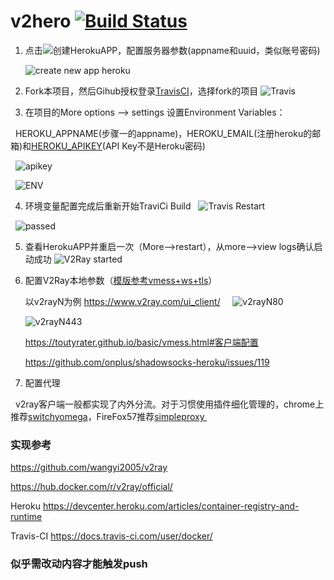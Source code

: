 # v2hero  [![Build Status](https://travis-ci.org/onplus/v2hero.svg?branch=ci)](https://travis-ci.org/onplus/v2hero)

1. 点击[![](https://www.herokucdn.com/deploy/button.png)](https://heroku.com/deploy?template=https://github.com/onplus/heroku_go-getting-started)创建HerokuAPP，配置服务器参数(appname和uuid，类似账号密码)

   ![create new app heroku](https://user-images.githubusercontent.com/31188782/33353392-905c3abe-d4e8-11e7-812a-866f95875ef9.png)

2. Fork本项目，然后Gihub授权登录[TravisCI](https://travis-ci.org/profile)，选择fork的项目
   ![Travis](https://user-images.githubusercontent.com/31188782/33354036-c14d920a-d4eb-11e7-99b4-d7d8816bbef6.png)

3. 在项目的More options --> settings 设置Environment Variables：
   
   HEROKU_APPNAME(步骤一的appname)，HEROKU_EMAIL(注册heroku的邮箱)和[HEROKU_APIKEY](https://dashboard.heroku.com/account)(API Key不是Heroku密码)
   
   ![apikey](https://user-images.githubusercontent.com/31188782/33432133-ca7ecf7a-d611-11e7-96de-8269712b40f1.png)

   ![ENV](https://user-images.githubusercontent.com/31188782/33354723-2e10d2e6-d4ef-11e7-8d6c-70be5b5eee2a.png)

4. 环境变量配置完成后重新开始TraviCi Build
   ![Travis Restart](https://user-images.githubusercontent.com/31188782/33354474-13d66a40-d4ee-11e7-9016-3196a58df6c1.png)
   
   ![passed](https://user-images.githubusercontent.com/31188782/33358147-c7e5d65c-d501-11e7-8d67-8914c052e56c.png)

5. 查看HerokuAPP并重启一次（More-->restart），从more-->view logs确认启动成功
![V2Ray started](https://user-images.githubusercontent.com/31188782/33355016-94b2902e-d4f0-11e7-85c7-e909491445e6.png)

6. 配置V2Ray本地参数（[模版参考vmess+ws+tls](https://github.com/KiriKira/vTemplate/blob/master/websocket%2BTLS/config_client.json)）

     以v2rayN为例 https://www.v2ray.com/ui_client/ 
    
    ![v2rayN80](https://user-images.githubusercontent.com/31188782/33420552-fdbcbd34-d5e9-11e7-897a-6508b9778e06.png)  
      
    ![v2rayN443](https://user-images.githubusercontent.com/31188782/33361465-3b90a2a6-d513-11e7-9ddc-adad7ae829ed.png)
   
     https://toutyrater.github.io/basic/vmess.html#客户端配置
 
     https://github.com/onplus/shadowsocks-heroku/issues/119
   
   
7. 配置代理

   v2ray客户端一般都实现了内外分流。对于习惯使用插件细化管理的，chrome上推荐[switchyomega](https://github.com/FelisCatus/SwitchyOmega/releases)，FireFox57推荐[simpleproxy ](https://addons.mozilla.org/zh-CN/firefox/addon/simpleproxy/?src=api) 

### 实现参考

https://github.com/wangyi2005/v2ray

https://hub.docker.com/r/v2ray/official/

Heroku
https://devcenter.heroku.com/articles/container-registry-and-runtime

Travis-CI
https://docs.travis-ci.com/user/docker/


### 似乎需改动内容才能触发push
